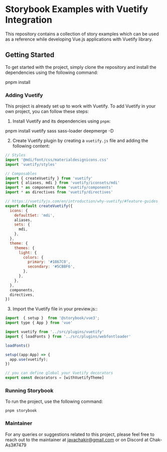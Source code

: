 # Storybook Examples with Vuetify Integration

This repository contains a collection of story examples which can be used as a reference while developing Vue.js applications with Vuetify library.

## Getting Started

To get started with the project, simply clone the repository and install the dependencies using the following command:


pnpm install


### Adding Vuetify

This project is already set up to work with Vuetify. To add Vuetify in your own project, you can follow these steps:

1. Install Vuetify and its dependencies using `pnpm`:


pnpm install vuetify sass sass-loader deepmerge -D


2. Create Vuetify plugin by creating a `vuetify.js` file and adding the following content:

```javascript
// Styles
import '@mdi/font/css/materialdesignicons.css'
import 'vuetify/styles'

// Composables
import { createVuetify } from 'vuetify'
import { aliases, mdi } from 'vuetify/iconsets/mdi'
import * as components from 'vuetify/components'
import * as directives from 'vuetify/directives'

// https://vuetifyjs.com/en/introduction/why-vuetify/#feature-guides
export default createVuetify({
  icons: {
    defaultSet: 'mdi',
    aliases,
    sets: {
      mdi,
    },
  },
  theme: {
    themes: {
      light: {
        colors: {
          primary: '#1867C0',
          secondary: '#5CBBF6',
        },
      },
    },
  },
  components,
  directives,
})

```

3. Import the Vuetify file in your preview.js::

```javascript
import  { setup }  from '@storybook/vue3';
import type { App } from 'vue'

import vuetify from '../src/plugins/vuetify'
import { loadFonts } from '../src/plugins/webfontloader'

loadFonts()

setup((app:App) => {
  app.use(vuetify);
})

// you can define global your Vuetify decorators
export const decorators = [withVuetifyTheme]

```
### Running Storybook

To run the project, use the following command:

```
pnpm storybook
```

### Maintainer

For any queries or suggestions related to this project, please feel free to reach out to the maintainer at javachakir@gmail.com or on Discord at Chak-As3#7479